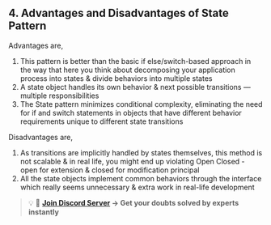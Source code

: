 ## 4. Advantages and Disadvantages of State Pattern

Advantages are,

1. This pattern is better than the basic if else/switch-based approach in the way that here you think about decomposing your application process into states & divide behaviors into multiple states
2. A state object handles its own behavior & next possible transitions — multiple responsibilities
3. The State pattern minimizes conditional complexity, eliminating the need for if and switch statements in objects that have different behavior requirements unique to different state transitions

Disadvantages are,

1. As transitions are implicitly handled by states themselves, this method is not scalable & in real life, you might end up violating Open Closed - open for extension & closed for modification principal
2. All the state objects implement common behaviors through the interface which really seems unnecessary & extra work in real-life development

>💡 🚀 **[Join Discord Server](https://discord.gg/J5zDscnzms) → Get your doubts solved by experts instantly**
